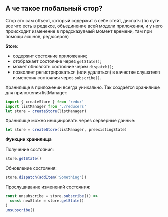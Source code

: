 ## А че такое глобальный стор?

Стор это сам объект, который содержит в себе стейт, диспатч (по сути все что есть в редаксе, объединение всей модели приложения, и у него происходит изменение в предсказуемый момент времени, там при помощи экшнов, редюсеров)

**Store**:
-   содержит состояние приложения;
-   отображает состояние через `getState()`;
-   может обновлять состояние через `dispatch()`;
-   позволяет регистрироваться (или удаляться) в качестве слушателя изменения состояния через `subscribe()`.

Хранилище в приложении всегда уникально. Так создаётся хранилище для приложения listManager:

```javascript
import { createStore } from 'redux'
import listManager from './reducers'
let store = createStore(listManager)
```

Хранилище можно инициировать через серверные данные:

```javascript
let store = createStore(listManager, preexistingState)
```

**Функции хранилища**

Получение состояния:

```javascript
store.getState()
```

Обновление состояния:

```javascript
store.dispatch(addItem('Something'))
```

Прослушивание изменений состояния:

```javascript
const unsubscribe = store.subscribe(() =>
  const newState = store.getState()
)
unsubscribe()
```